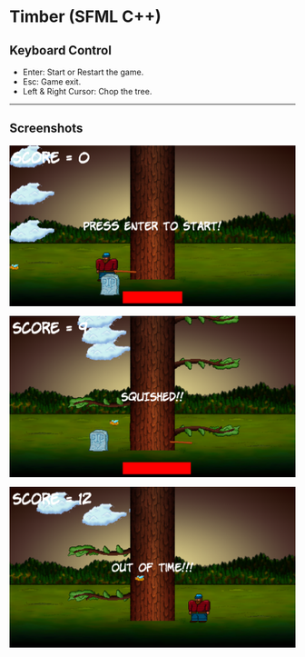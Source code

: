 # Timber (SFML C++)

## Keyboard Control

* Enter: Start or Restart the game.
* Esc: Game exit.
* Left & Right Cursor: Chop the tree.

---

## Screenshots

<p align="center">
  <img src="https://github.com/toby0622/Timber/blob/main/Screenshot/ss1.png?raw=true" alt="Screenshot 1"/>
</p>

<p align="center">
  <img src="https://github.com/toby0622/Timber/blob/main/Screenshot/ss2.png?raw=true" alt="Screenshot 1"/>
</p>

<p align="center">
  <img src="https://github.com/toby0622/Timber/blob/main/Screenshot/ss3.png?raw=true" alt="Screenshot 1"/>
</p>
